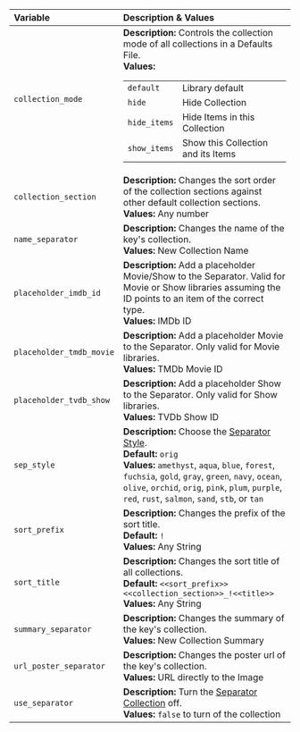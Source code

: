 
| Variable                 | Description & Values                                                                                                                                                                                                                                                                                                                                                                  |
| :----------------------- | :------------------------------------------------------------------------------------------------------------------------------------------------------------------------------------------------------------------------------------------------------------------------------------------------------------------------------------------------------------------------------------ |
| `collection_mode`        | **Description:** Controls the collection mode of all collections in a Defaults File.<br>**Values:**<table class="clearTable"><tr><td>`default`</td><td>Library default</td></tr><tr><td>`hide`</td><td>Hide Collection</td></tr><tr><td>`hide_items`</td><td>Hide Items in this Collection</td></tr><tr><td>`show_items`</td><td>Show this Collection and its Items</td></tr></table> |
| `collection_section`     | **Description:** Changes the sort order of the collection sections against other default collection sections.<br>**Values:** Any number                                                                                                                                                                                                                                               |
| `name_separator`         | **Description:** Changes the name of the key's collection.<br>**Values:** New Collection Name                                                                                                                                                                                                                                                                                         |
| `placeholder_imdb_id`    | **Description:** Add a placeholder Movie/Show to the Separator. Valid for Movie or Show libraries assuming the ID points to an item of the correct type.<br>**Values:** IMDb ID                                                                                                                                                                                                       |
| `placeholder_tmdb_movie` | **Description:** Add a placeholder Movie to the Separator. Only valid for Movie libraries.<br>**Values:** TMDb Movie ID                                                                                                                                                                                                                                                               |
| `placeholder_tvdb_show`  | **Description:** Add a placeholder Show to the Separator. Only valid for Show libraries.<br>**Values:** TVDb Show ID                                                                                                                                                                                                                                                                  |
| `sep_style`              | **Description:** Choose the [Separator Style](separators.md#separator-styles).<br>**Default:** `orig`<br>**Values:** `amethyst`, `aqua`, `blue`, `forest`, `fuchsia`, `gold`, `gray`, `green`, `navy`, `ocean`, `olive`, `orchid`, `orig`, `pink`, `plum`, `purple`, `red`, `rust`, `salmon`, `sand`, `stb`, or `tan`                                                                 |
| `sort_prefix`            | **Description:** Changes the prefix of the sort title.<br>**Default:** `!`<br>**Values:** Any String                                                                                                                                                                                                                                                                                  |
| `sort_title`             | **Description:** Changes the sort title of all collections.<br>**Default:** `<<sort_prefix>><<collection_section>>_!<<title>>`<br>**Values:** Any String                                                                                                                                                                                                                              |
| `summary_separator`      | **Description:** Changes the summary of the key's collection.<br>**Values:** New Collection Summary                                                                                                                                                                                                                                                                                   |
| `url_poster_separator`   | **Description:** Changes the poster url of the key's collection.<br>**Values:** URL directly to the Image                                                                                                                                                                                                                                                                             |
| `use_separator`          | **Description:** Turn the [Separator Collection](separators.md#use-separators) off.<br>**Values:** `false` to turn of the collection                                                                                                                                                                                                                                                  |
